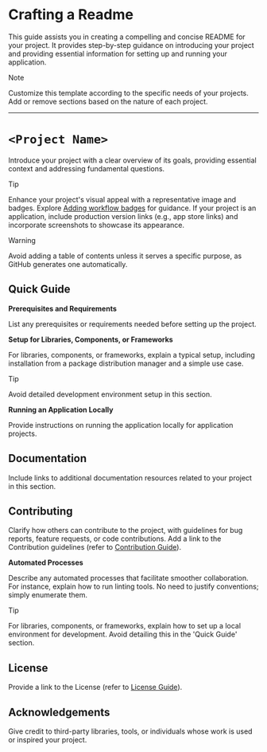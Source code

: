 # Crafting a Readme

This guide assists you in creating a compelling and concise README for your project. It provides
step-by-step guidance on introducing your project and providing essential information for setting
up and running your application.

> [!Note]
> Customize this template according to the specific needs of your projects. Add or remove sections
> based on the nature of each project.

---

# `<Project Name>` <!-- {docsify-ignore} -->

Introduce your project with a clear overview of its goals, providing essential context and
addressing fundamental questions.

> [!Tip]
> Enhance your project's visual appeal with a representative image and badges.
> Explore [Adding workflow badges][workflow-badges] for guidance. If your project is an application,
> include production version links (e.g., app store links) and incorporate screenshots to showcase
> its appearance.

> [!Warning]
> Avoid adding a table of contents unless it serves a specific purpose, as GitHub generates one
> automatically.

## Quick Guide

**Prerequisites and Requirements**

List any prerequisites or requirements needed before setting up the project.

**Setup for Libraries, Components, or Frameworks**

For libraries, components, or frameworks, explain a typical setup, including installation from a
package distribution manager and a simple use case.

> [!Tip]
> Avoid detailed development environment setup in this section.

**Running an Application Locally**

Provide instructions on running the application locally for application projects.

## Documentation

Include links to additional documentation resources related to your project in this section.

## Contributing

Clarify how others can contribute to the project, with guidelines for bug reports, feature requests,
or code contributions. Add a link to the Contribution guidelines (refer
to [Contribution Guide](CODE_OF_CONDUCT_GUIDE.md)).

**Automated Processes**

Describe any automated processes that facilitate smoother collaboration. For instance, explain how
to run linting tools. No need to justify conventions; simply enumerate them.

> [!Tip]
> For libraries, components, or frameworks, explain how to set up a local environment for
> development. Avoid detailing this in the 'Quick Guide' section.

## License

Provide a link to the License (refer to [License Guide](LICENSE_GUIDE.md)).

## Acknowledgements

Give credit to third-party libraries, tools, or individuals whose work is used or inspired your
project.

[workflow-badges]: https://docs.github.com/en/actions/monitoring-and-troubleshooting-workflows/adding-a-workflow-status-badge
